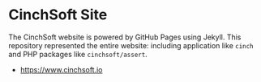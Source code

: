 # CinchSoft Site

The CinchSoft website is powered by GitHub Pages using Jekyll. This repository represented the entire
website: including application like `cinch` and PHP packages like `cinchsoft/assert`.

* https://www.cinchsoft.io